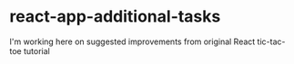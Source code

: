 # react-app-additional-tasks
I'm working here on suggested improvements from original React tic-tac-toe tutorial
